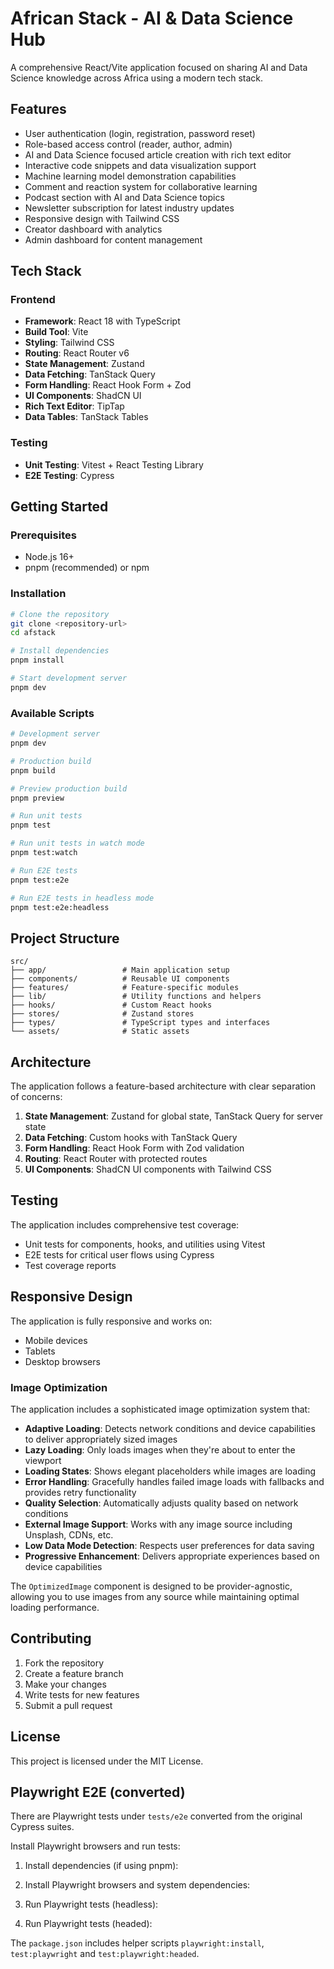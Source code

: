 # African Stack - AI & Data Science Hub

A comprehensive React/Vite application focused on sharing AI and Data Science knowledge across Africa using a modern tech stack.

## Features

- User authentication (login, registration, password reset)
- Role-based access control (reader, author, admin)
- AI and Data Science focused article creation with rich text editor
- Interactive code snippets and data visualization support
- Machine learning model demonstration capabilities
- Comment and reaction system for collaborative learning
- Podcast section with AI and Data Science topics
- Newsletter subscription for latest industry updates
- Responsive design with Tailwind CSS
- Creator dashboard with analytics
- Admin dashboard for content management

## Tech Stack

### Frontend
- **Framework**: React 18 with TypeScript
- **Build Tool**: Vite
- **Styling**: Tailwind CSS
- **Routing**: React Router v6
- **State Management**: Zustand
- **Data Fetching**: TanStack Query
- **Form Handling**: React Hook Form + Zod
- **UI Components**: ShadCN UI
- **Rich Text Editor**: TipTap
- **Data Tables**: TanStack Tables

### Testing
- **Unit Testing**: Vitest + React Testing Library
- **E2E Testing**: Cypress

## Getting Started

### Prerequisites
- Node.js 16+
- pnpm (recommended) or npm

### Installation

```bash
# Clone the repository
git clone <repository-url>
cd afstack

# Install dependencies
pnpm install

# Start development server
pnpm dev
```

### Available Scripts

```bash
# Development server
pnpm dev

# Production build
pnpm build

# Preview production build
pnpm preview

# Run unit tests
pnpm test

# Run unit tests in watch mode
pnpm test:watch

# Run E2E tests
pnpm test:e2e

# Run E2E tests in headless mode
pnpm test:e2e:headless
```

## Project Structure

```
src/
├── app/                 # Main application setup
├── components/          # Reusable UI components
├── features/            # Feature-specific modules
├── lib/                 # Utility functions and helpers
├── hooks/               # Custom React hooks
├── stores/              # Zustand stores
├── types/               # TypeScript types and interfaces
└── assets/              # Static assets
```

## Architecture

The application follows a feature-based architecture with clear separation of concerns:

1. **State Management**: Zustand for global state, TanStack Query for server state
2. **Data Fetching**: Custom hooks with TanStack Query
3. **Form Handling**: React Hook Form with Zod validation
4. **Routing**: React Router with protected routes
5. **UI Components**: ShadCN UI components with Tailwind CSS

## Testing

The application includes comprehensive test coverage:

- Unit tests for components, hooks, and utilities using Vitest
- E2E tests for critical user flows using Cypress
- Test coverage reports

## Responsive Design

The application is fully responsive and works on:
- Mobile devices
- Tablets
- Desktop browsers

### Image Optimization

The application includes a sophisticated image optimization system that:

- **Adaptive Loading**: Detects network conditions and device capabilities to deliver appropriately sized images
- **Lazy Loading**: Only loads images when they're about to enter the viewport
- **Loading States**: Shows elegant placeholders while images are loading
- **Error Handling**: Gracefully handles failed image loads with fallbacks and provides retry functionality
- **Quality Selection**: Automatically adjusts quality based on network conditions
- **External Image Support**: Works with any image source including Unsplash, CDNs, etc.
- **Low Data Mode Detection**: Respects user preferences for data saving
- **Progressive Enhancement**: Delivers appropriate experiences based on device capabilities

The `OptimizedImage` component is designed to be provider-agnostic, allowing you to use images from any source while maintaining optimal loading performance.

## Contributing

1. Fork the repository
2. Create a feature branch
3. Make your changes
4. Write tests for new features
5. Submit a pull request

## License

This project is licensed under the MIT License.

## Playwright E2E (converted)

There are Playwright tests under `tests/e2e` converted from the original Cypress suites.

Install Playwright browsers and run tests:

1. Install dependencies (if using pnpm):

2. Install Playwright browsers and system dependencies:

3. Run Playwright tests (headless):

4. Run Playwright tests (headed):

The `package.json` includes helper scripts `playwright:install`, `test:playwright` and `test:playwright:headed`.

